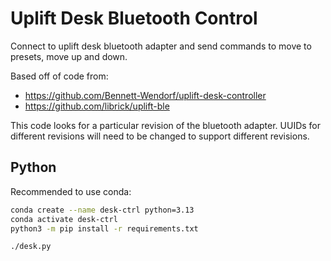 # Uplift Desk Bluetooth Control
Connect to uplift desk bluetooth adapter and send commands to move to presets, move up and down.

Based off of code from:
- https://github.com/Bennett-Wendorf/uplift-desk-controller
- https://github.com/librick/uplift-ble

This code looks for a particular revision of the bluetooth adapter. UUIDs for different revisions will need to be changed to support different revisions.

## Python
Recommended to use conda:
```sh
conda create --name desk-ctrl python=3.13
conda activate desk-ctrl
python3 -m pip install -r requirements.txt

./desk.py
```
